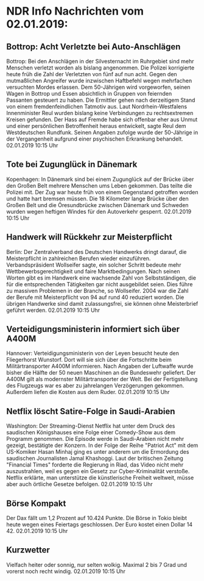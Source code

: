 # NDR Info Nachrichten vom 02.01.2019:


## Bottrop: Acht Verletzte bei Auto-Anschlägen
Bottrop:	Bei den Anschlägen in der Silvesternacht im Ruhrgebiet sind mehr Menschen verletzt worden als bislang angenommen. Die Polizei korrigierte heute früh die Zahl der Verletzten von fünf auf nun acht. Gegen den mutmaßlichen Angreifer wurde inzwischen Haftbefehl wegen mehrfachen versuchten Mordes erlassen. Dem 50-Jährigen wird vorgeworfen, seinen Wagen in Bottrop und Essen absichtlich in Gruppen von feiernden Passanten gesteuert zu haben. Die Ermittler gehen nach derzeitigem Stand von einem fremdenfeindlichen Tatmotiv aus. Laut Nordrhein-Westfalens Innenminister Reul wurden bislang keine Verbindungen zu rechtsextremen Kreisen gefunden. Der Hass auf Fremde habe sich offenbar eher aus Unmut und einer persönlichen Betroffenheit heraus entwickelt, sagte Reul dem Westdeutschen Rundfunk. Seinen Angaben zufolge wurde der 50-Jährige in der Vergangenheit aufgrund einer psychischen Erkrankung behandelt. 02.01.2019 10:15 Uhr 

## Tote bei Zugunglück in Dänemark
Kopenhagen: In Dänemark sind bei einem Zugunglück auf der Brücke über den Großen Belt mehrere Menschen ums Leben gekommen. Das teilte die Polizei mit. Der Zug war heute früh von einem Gegenstand getroffen worden und hatte hart bremsen müssen. Die 18 Kilometer lange Brücke über den Großen Belt und die Öresundbrücke zwischen Dänemark und Schweden wurden wegen heftigen Windes für den Autoverkehr gesperrt. 02.01.2019 10:15 Uhr 

## Handwerk will Rückkehr zur Meisterpflicht
Berlin: Der Zentralverband des Deutschen Handwerks dringt darauf, die Meisterpflicht in zahlreichen Berufen wieder einzuführen. Verbandspräsident Wollseifer sagte, ein solcher Schritt bedeute mehr Wettbewerbsgerechtigkeit und faire Marktbedingungen. Nach seinen Worten gibt es im Handwerk eine wachsende Zahl von Selbstständigen, die für die entsprechenden Tätigkeiten gar nicht ausgebildet seien. Dies führe zu massiven Problemen in der Branche, so Wollseifer. 2004 war die Zahl der Berufe mit Meisterpflicht von 94 auf rund 40 reduziert worden. Die übrigen Handwerke sind damit zulassungsfrei, sie können ohne Meisterbrief geführt werden. 02.01.2019 10:15 Uhr 

## Verteidigungsministerin informiert sich über A400M
Hannover: Verteidigungsministerin von der Leyen besucht heute den Fliegerhorst Wunstorf. Dort will sie sich über die Fortschritte beim Militärtransporter A400M informieren. Nach Angaben der Luftwaffe wurde bisher die Hälfte der 50 neuen Maschinen an die Bundeswehr geliefert. Der A400M gilt als modernster Militärtransporter der Welt. Bei der Fertigstellung des Flugzeugs war es aber zu jahrelangen Verzögerungen gekommen. Außerdem liefen die Kosten aus dem Ruder. 02.01.2019 10:15 Uhr 

## Netflix löscht Satire-Folge in Saudi-Arabien
Washington: Der Streaming-Dienst Netflix hat unter dem Druck des saudischen Königshauses eine Folge einer Comedy-Show aus dem Programm genommen. Die Episode werde in Saudi-Arabien nicht mehr gezeigt, bestätigte der Konzern. In der Folge der Reihe "Patriot Act" mit dem US-Komiker Hasan Minhaj ging es unter anderem um die Ermordung des saudischen Journalisten Jamal Khashoggi. Laut der britischen Zeitung "Financial Times" forderte die Regierung in Riad, das Video nicht mehr auszustrahlen, weil es gegen ein Gesetz zur Cyber-Kriminalität verstoße. Netflix erklärte, man unterstütze die künstlerische Freiheit weltweit, müsse aber auch örtliche Gesetze befolgen. 02.01.2019 10:15 Uhr 

## Börse Kompakt
Der Dax fällt um 1,2 Prozent auf 10.424 Punkte. Die Börse in Tokio bleibt heute wegen eines Feiertags geschlossen. Der Euro kostet einen Dollar 14 42. 02.01.2019 10:15 Uhr 

## Kurzwetter
Vielfach heiter oder sonnig, nur selten wolkig. Maximal 2 bis 7 Grad und vorerst noch recht windig. 02.01.2019 10:15 Uhr 
